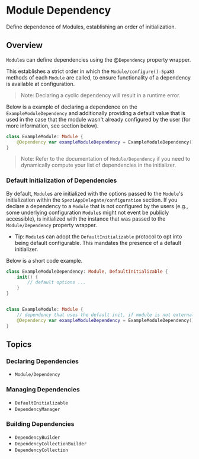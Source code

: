 # Module Dependency

Define dependence of Modules, establishing an order of initialization.

<!--

This source file is part of the Stanford Spezi open-source project

SPDX-FileCopyrightText: 2023 Stanford University and the project authors (see CONTRIBUTORS.md)

SPDX-License-Identifier: MIT

-->

## Overview

``Module``s can define dependencies using the @`Dependency` property wrapper.

This establishes a strict order in which the ``Module/configure()-5pa83`` methods of each ``Module`` are called,
to ensure functionality of a dependency is available at configuration.

> Note: Declaring a cyclic dependency will result in a runtime error. 

Below is a example of declaring a dependence on the `ExampleModuleDependency` and additionally providing a default value that is used
in the case that the module wasn't already configured by the user (for more information, see section below).

```swift
class ExampleModule: Module {
    @Dependency var exampleModuleDependency = ExampleModuleDependency()
}
```

> Note: Refer to the documentation of ``Module/Dependency`` if you need to dynamically compute your list of dependencies in the initializer.

### Default Initialization of Dependencies

By default, `Module`s are initialized with the options passed to the `Module`'s initialization within the ``SpeziAppDelegate/configuration``
section.
If you declare a dependency to a `Module` that is not configured by the users (e.g., some underlying configuration `Module`s might not event be
publicly accessible), is initialized with the instance that was passed to the ``Module/Dependency`` property wrapper.

- Tip: `Module`s can adopt the ``DefaultInitializable`` protocol to opt into being default configurable. This mandates the presence of a
    default initializer.

Below is a short code example.
```swift
class ExampleModuleDependency: Module, DefaultInitializable {
    init() {
        // default options ...
    }
}


class ExampleModule: Module {
    // dependency that uses the default init, if module is not externally configured.
    @Dependency var exampleModuleDependency = ExampleModuleDependency()
}
```

## Topics

### Declaring Dependencies

- ``Module/Dependency``

### Managing Dependencies

- ``DefaultInitializable``
- ``DependencyManager``

### Building Dependencies

- ``DependencyBuilder``
- ``DependencyCollectionBuilder``
- ``DependencyCollection``
